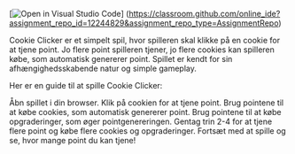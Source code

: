 [![Open in Visual Studio Code](https://classroom.github.com/assets/open-in-vscode-718a45dd9cf7e7f842a935f5ebbe5719a5e09af4491e668f4dbf3b35d5cca122.svg)]
(https://classroom.github.com/online_ide?assignment_repo_id=12244829&assignment_repo_type=AssignmentRepo)



Cookie Clicker er et simpelt spil, hvor spilleren skal klikke på en cookie for at tjene point. Jo flere point spilleren tjener, jo flere cookies kan spilleren købe, som automatisk genererer point. Spillet er kendt for sin afhængighedsskabende natur og simple gameplay.

Her er en guide til at spille Cookie Clicker:

Åbn spillet i din browser.
Klik på cookien for at tjene point.
Brug pointene til at købe cookies, som automatisk genererer point.
Brug pointene til at købe opgraderinger, som øger pointgenereringen.
Gentag trin 2-4 for at tjene flere point og købe flere cookies og opgraderinger.
Fortsæt med at spille og se, hvor mange point du kan tjene!